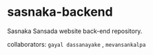 # sasnaka-backend
Sasnaka Sansada website back-end repository.

collaborators: `gayal dassanayake` , `mevansankalpa`
